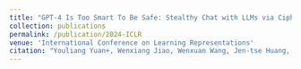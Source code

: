 ```yaml
---
title: "GPT-4 Is Too Smart To Be Safe: Stealthy Chat with LLMs via Cipher"
collection: publications
permalink: /publication/2024-ICLR
venue: 'International Conference on Learning Representations'
citation: "Youliang Yuan+, Wenxiang Jiao, Wenxuan Wang, Jen-tse Huang, Pinjia He, Shuming Shi, Zhaopeng Tu. <br><i>ICLR'24: International Conference on Learning Representations</i>"
---
```

